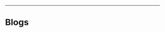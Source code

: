                                                     
----------------------------------------                                                     
# Blogs 
